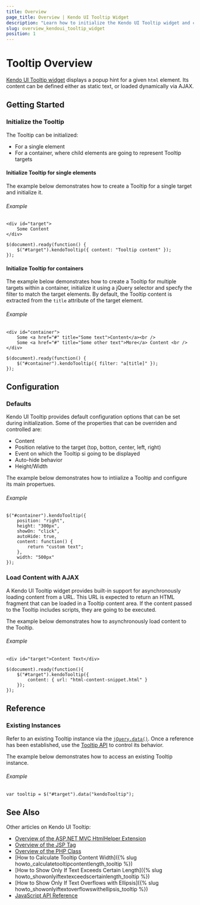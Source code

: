 ```yaml
---
title: Overview
page_title: Overview | Kendo UI Tooltip Widget
description: "Learn how to initialize the Kendo UI Tooltip widget and configure its behaviors."
slug: overview_kendoui_tooltip_widget
position: 1
---
```


# Tooltip Overview

[Kendo UI Tooltip widget](http://demos.telerik.com/kendo-ui/tooltip/index) displays a popup hint for a given `html` element. Its content can be defined either as static text, or loaded dynamically via AJAX.

## Getting Started

### Initialize the Tooltip

The Tooltip can be initialized:

* For a single element 
* For a container, where child elements are going to represent Tooltip targets


#### Initialize Tooltip for single elements

The example below demonstrates how to create a Tooltip for a single target and initialize it.

###### Example

    <div id="target">
        Some Content
    </div>
    
    $(document).ready(function() {
        $("#target").kendoTooltip({ content: "Tooltip content" });
    });
    
#### Initialize Tooltip for containers

The example below demonstrates how to create a Tooltip for multiple targets within a container, initialize it using a jQuery selector and specfy the filter to match the target elements. By default, the Tooltip content is extracted from the `title` attribute of the target element.

###### Example

    <div id="container">
        Some <a href="#" title="Some text">Content</a><br />
        Some <a href="#" title="Some other text">More</a> Content <br />
    </div>  

    $(document).ready(function() {
        $("#container").kendoTooltip({ filter: "a[title]" });
    });

## Configuration

### Defaults

Kendo UI Tooltip provides default configuration options that can be set during initialization. Some of the properties that can be overriden and controlled are:

*   Content
*   Position relative to the target (top, botton, center, left, right)
*   Event on which the Tooltip si going to be displayed
*   Auto-hide behavior
*   Height/Width

The example below demonstrates how to intiialize a Tooltip and configure its main propertues.

###### Example

    $("#container").kendoTooltip({
        position: "right",
        height: "300px",
        showOn: "click",
        autoHide: true,
        content: function() {
            return "custom text";
        },
        width: "500px"
    });

### Load Content with AJAX

A Kendo UI Tooltip widget provides built-in support for asynchronously loading content from a URL. This URL is expected to return an HTML fragment that can be loaded in a Tooltip content area. If the content passed to the Tooltip includes scripts, they are going to be executed.

The example below demonstrates how to asynchronously load content to the Tooltip.

###### Example

    <div id="target">Content Text</div>

    $(document).ready(function(){
        $("#target").kendoTooltip({
            content: { url: "html-content-snippet.html" }
        });
    });

## Reference 

### Existing Instances

Refer to an existing Tooltip instance via the [`jQuery.data()`](http://api.jquery.com/jQuery.data/). Once a reference has been established, use the [Tooltip API](/api/javascript/ui/tooltip) to control its behavior.

The example below demonstrates how to access an existing Tooltip instance.

###### Example

    var tooltip = $("#target").data("kendoTooltip");

## See Also

Other articles on Kendo UI Tooltip:

* [Overview of the ASP.NET MVC HtmlHelper Extension](/aspnet-mvc/helpers/tooltip/overview)
* [Overview of the JSP Tag](/jsp/tags/tooltip/overview)
* [Overview of the PHP Class](/php/widgets/tooltip/overview)
* [How to Calculate Tooltip Content Width]({% slug howto_calculatetooltipcontentlength_tooltip %})
* [How to Show Only If Text Exceeds Certain Length]({% slug howto_showonlyiftextexceedscertainlength_tooltip %})
* [How to Show Only If Text Overflows with Ellipsis]({% slug howto_showonlyiftextoverflowswithellipsis_tooltip %})
* [JavaScript API Reference](/api/javascript/ui/tooltip)